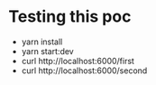 # Testing this poc

- yarn install
- yarn start:dev
- curl http://localhost:6000/first
- curl http://localhost:6000/second